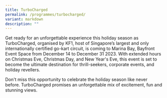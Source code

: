 ```yaml
---
title: TurboCharged
permalink: /programmes/turbocharged/
variant: markdown
description: ""
---
```

Get ready for an unforgettable experience this holiday season as TurboCharged, organised by KF1, host of Singapore’s largest and only internationally certified go-kart circuit, is coming to Marina Bay, Bayfront Event Space from December 14 to December 31 2023. With extended hours on Christmas Eve, Christmas Day, and New Year's Eve, this event is set to become the ultimate destination for thrill-seekers, corporate events, and holiday revellers.

Don't miss this opportunity to celebrate the holiday season like never before. TurboCharged promises an unforgettable mix of excitement, fun and stunning views.